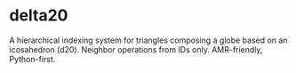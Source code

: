 # delta20
A hierarchical indexing system for triangles composing a globe based on an icosahedron (d20).
Neighbor operations from IDs only. AMR-friendly, Python-first.
